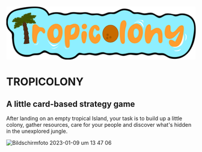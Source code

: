 ![Logo](/public/img/Logo.jpg)
# TROPICOLONY
## A little card-based strategy game 
After landing on an empty tropical Island, your task is to build up a little colony, gather resources, care for your people and discover what's hidden in the unexplored jungle. 


 ![Bildschirmfoto 2023-01-09 um 13 47 06](https://user-images.githubusercontent.com/115007480/211311524-2a1a7c50-8a1e-4d2a-a9bd-81367d553803.png)

